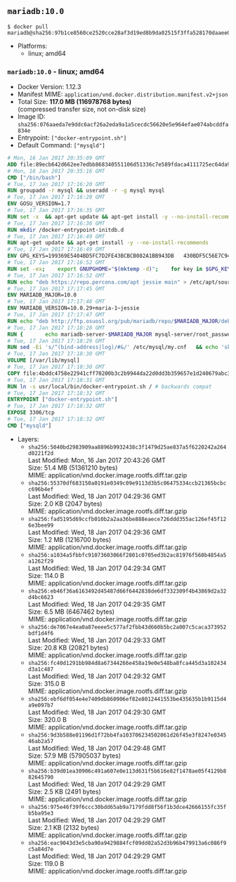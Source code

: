 ## `mariadb:10.0`

```console
$ docker pull mariadb@sha256:97b1ce8560ce2520cce28af3d19ed8b9da02515f3ffa528170daaee0a948291e
```

-	Platforms:
	-	linux; amd64

### `mariadb:10.0` - linux; amd64

-	Docker Version: 1.12.3
-	Manifest MIME: `application/vnd.docker.distribution.manifest.v2+json`
-	Total Size: **117.0 MB (116978768 bytes)**  
	(compressed transfer size, not on-disk size)
-	Image ID: `sha256:076aaeda7e9ddc6acf26a2eda9a1a5cecdc56620e5e964efae074abcddfa834e`
-	Entrypoint: `["docker-entrypoint.sh"]`
-	Default Command: `["mysqld"]`

```dockerfile
# Mon, 16 Jan 2017 20:35:09 GMT
ADD file:89ecb642d662ee7edbb868340551106d51336c7e589fdaca4111725ec64da957 in / 
# Mon, 16 Jan 2017 20:35:16 GMT
CMD ["/bin/bash"]
# Tue, 17 Jan 2017 17:16:20 GMT
RUN groupadd -r mysql && useradd -r -g mysql mysql
# Tue, 17 Jan 2017 17:16:20 GMT
ENV GOSU_VERSION=1.7
# Tue, 17 Jan 2017 17:16:35 GMT
RUN set -x 	&& apt-get update && apt-get install -y --no-install-recommends ca-certificates wget && rm -rf /var/lib/apt/lists/* 	&& wget -O /usr/local/bin/gosu "https://github.com/tianon/gosu/releases/download/$GOSU_VERSION/gosu-$(dpkg --print-architecture)" 	&& wget -O /usr/local/bin/gosu.asc "https://github.com/tianon/gosu/releases/download/$GOSU_VERSION/gosu-$(dpkg --print-architecture).asc" 	&& export GNUPGHOME="$(mktemp -d)" 	&& gpg --keyserver ha.pool.sks-keyservers.net --recv-keys B42F6819007F00F88E364FD4036A9C25BF357DD4 	&& gpg --batch --verify /usr/local/bin/gosu.asc /usr/local/bin/gosu 	&& rm -r "$GNUPGHOME" /usr/local/bin/gosu.asc 	&& chmod +x /usr/local/bin/gosu 	&& gosu nobody true 	&& apt-get purge -y --auto-remove ca-certificates wget
# Tue, 17 Jan 2017 17:16:36 GMT
RUN mkdir /docker-entrypoint-initdb.d
# Tue, 17 Jan 2017 17:16:49 GMT
RUN apt-get update && apt-get install -y --no-install-recommends 		apt-transport-https ca-certificates 		pwgen 	&& rm -rf /var/lib/apt/lists/*
# Tue, 17 Jan 2017 17:16:49 GMT
ENV GPG_KEYS=199369E5404BD5FC7D2FE43BCBCB082A1BB943DB 	430BDF5C56E7C94E848EE60C1C4CBDCDCD2EFD2A 	4D1BB29D63D98E422B2113B19334A25F8507EFA5
# Tue, 17 Jan 2017 17:16:52 GMT
RUN set -ex; 	export GNUPGHOME="$(mktemp -d)"; 	for key in $GPG_KEYS; do 		gpg --keyserver ha.pool.sks-keyservers.net --recv-keys "$key"; 	done; 	gpg --export $GPG_KEYS > /etc/apt/trusted.gpg.d/mariadb.gpg; 	rm -r "$GNUPGHOME"; 	apt-key list
# Tue, 17 Jan 2017 17:16:52 GMT
RUN echo "deb https://repo.percona.com/apt jessie main" > /etc/apt/sources.list.d/percona.list 	&& { 		echo 'Package: *'; 		echo 'Pin: release o=Percona Development Team'; 		echo 'Pin-Priority: 998'; 	} > /etc/apt/preferences.d/percona
# Tue, 17 Jan 2017 17:17:45 GMT
ENV MARIADB_MAJOR=10.0
# Tue, 17 Jan 2017 17:17:46 GMT
ENV MARIADB_VERSION=10.0.29+maria-1~jessie
# Tue, 17 Jan 2017 17:17:47 GMT
RUN echo "deb http://ftp.osuosl.org/pub/mariadb/repo/$MARIADB_MAJOR/debian jessie main" > /etc/apt/sources.list.d/mariadb.list 	&& { 		echo 'Package: *'; 		echo 'Pin: release o=MariaDB'; 		echo 'Pin-Priority: 999'; 	} > /etc/apt/preferences.d/mariadb
# Tue, 17 Jan 2017 17:18:28 GMT
RUN { 		echo mariadb-server-$MARIADB_MAJOR mysql-server/root_password password 'unused'; 		echo mariadb-server-$MARIADB_MAJOR mysql-server/root_password_again password 'unused'; 	} | debconf-set-selections 	&& apt-get update 	&& apt-get install -y 		mariadb-server=$MARIADB_VERSION 		percona-xtrabackup 		socat 	&& rm -rf /var/lib/apt/lists/* 	&& sed -ri 's/^user\s/#&/' /etc/mysql/my.cnf /etc/mysql/conf.d/* 	&& rm -rf /var/lib/mysql && mkdir -p /var/lib/mysql /var/run/mysqld 	&& chown -R mysql:mysql /var/lib/mysql /var/run/mysqld 	&& chmod 777 /var/run/mysqld
# Tue, 17 Jan 2017 17:18:29 GMT
RUN sed -Ei 's/^(bind-address|log)/#&/' /etc/mysql/my.cnf 	&& echo 'skip-host-cache\nskip-name-resolve' | awk '{ print } $1 == "[mysqld]" && c == 0 { c = 1; system("cat") }' /etc/mysql/my.cnf > /tmp/my.cnf 	&& mv /tmp/my.cnf /etc/mysql/my.cnf
# Tue, 17 Jan 2017 17:18:30 GMT
VOLUME [/var/lib/mysql]
# Tue, 17 Jan 2017 17:18:30 GMT
COPY file:4bddc4758e22941cff70200b3c2b9944da22d0dd3b359657e1d240679abc379b in /usr/local/bin/ 
# Tue, 17 Jan 2017 17:18:31 GMT
RUN ln -s usr/local/bin/docker-entrypoint.sh / # backwards compat
# Tue, 17 Jan 2017 17:18:32 GMT
ENTRYPOINT ["docker-entrypoint.sh"]
# Tue, 17 Jan 2017 17:18:32 GMT
EXPOSE 3306/tcp
# Tue, 17 Jan 2017 17:18:32 GMT
CMD ["mysqld"]
```

-	Layers:
	-	`sha256:5040bd2983909aa8896b9932438c3f1479d25ae837a5f6220242a264d0221f2d`  
		Last Modified: Mon, 16 Jan 2017 20:43:26 GMT  
		Size: 51.4 MB (51361210 bytes)  
		MIME: application/vnd.docker.image.rootfs.diff.tar.gzip
	-	`sha256:55370df683150a0191e0349c09e9113d3b5c06475334ccb21365bcbcc696b4ef`  
		Last Modified: Wed, 18 Jan 2017 04:29:36 GMT  
		Size: 2.0 KB (2047 bytes)  
		MIME: application/vnd.docker.image.rootfs.diff.tar.gzip
	-	`sha256:fad5195d69ccfb010b2a2aa36be888eaece726ddd355ac126ef45f126e3bee99`  
		Last Modified: Wed, 18 Jan 2017 04:29:36 GMT  
		Size: 1.2 MB (1216700 bytes)  
		MIME: application/vnd.docker.image.rootfs.diff.tar.gzip
	-	`sha256:a1034a5fbbfc91073603066f2801c0705ed3b2ac81976f560b4854a5a1262f29`  
		Last Modified: Wed, 18 Jan 2017 04:29:34 GMT  
		Size: 114.0 B  
		MIME: application/vnd.docker.image.rootfs.diff.tar.gzip
	-	`sha256:eb46f36a6163492d45487d66f6442838de6df332309f4b43869d2a32d4bc6623`  
		Last Modified: Wed, 18 Jan 2017 04:29:35 GMT  
		Size: 6.5 MB (6467462 bytes)  
		MIME: application/vnd.docker.image.rootfs.diff.tar.gzip
	-	`sha256:de7067e4ea0a87eeee5c577af2fbb43d660b5bc2a007c5caca373952bdf1d4f6`  
		Last Modified: Wed, 18 Jan 2017 04:29:33 GMT  
		Size: 20.8 KB (20821 bytes)  
		MIME: application/vnd.docker.image.rootfs.diff.tar.gzip
	-	`sha256:fc40d1291bb984d8a67344266e458a19e0e548ba8fca445d3a102434d3a1c487`  
		Last Modified: Wed, 18 Jan 2017 04:29:32 GMT  
		Size: 315.0 B  
		MIME: application/vnd.docker.image.rootfs.diff.tar.gzip
	-	`sha256:ebf6df054e4e7409db860906ef82e8012441553be435635b1b9115d4a9e097b7`  
		Last Modified: Wed, 18 Jan 2017 04:29:30 GMT  
		Size: 320.0 B  
		MIME: application/vnd.docker.image.rootfs.diff.tar.gzip
	-	`sha256:9d3b588e01196d1f72bb4fa103706234502061d26f45e3f8247e034546ab2a57`  
		Last Modified: Wed, 18 Jan 2017 04:29:48 GMT  
		Size: 57.9 MB (57905037 bytes)  
		MIME: application/vnd.docker.image.rootfs.diff.tar.gzip
	-	`sha256:b39d01ea30906c491a607e0e113d631f5b616e82f1478ae05f4129b882645790`  
		Last Modified: Wed, 18 Jan 2017 04:29:29 GMT  
		Size: 2.5 KB (2491 bytes)  
		MIME: application/vnd.docker.image.rootfs.diff.tar.gzip
	-	`sha256:975e46f39f6ccc30bdd65ab9a7179fdd8f56f1b3dce42666155fc35fb5ba95e3`  
		Last Modified: Wed, 18 Jan 2017 04:29:29 GMT  
		Size: 2.1 KB (2132 bytes)  
		MIME: application/vnd.docker.image.rootfs.diff.tar.gzip
	-	`sha256:eac9043d3e5cba90a9429884fcf09dd02a52d3b96b479913a6c086f9c5a84d7e`  
		Last Modified: Wed, 18 Jan 2017 04:29:29 GMT  
		Size: 119.0 B  
		MIME: application/vnd.docker.image.rootfs.diff.tar.gzip
